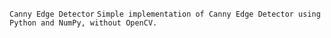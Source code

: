 `Canny Edge Detector`
```Simple implementation of Canny Edge Detector using Python and NumPy, without OpenCV.```

